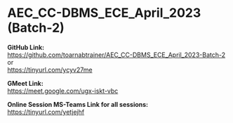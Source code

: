 # AEC_CC-DBMS_ECE_April_2023 (Batch-2)

**GitHub Link:**<br>
https://github.com/toarnabtrainer/AEC_CC-DBMS_ECE_April_2023-Batch-2<br>
or<br>
https://tinyurl.com/ycyv27me<br>

**GMeet Link:**<br>
https://meet.google.com/ugx-iskt-vbc

**Online Session MS-Teams Link for all sessions:**<br>
https://tinyurl.com/yetjejhf
